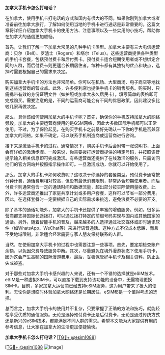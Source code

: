 **加拿大手机卡怎么打电话？**

在加拿大，使用手机卡打电话的方式和国内有很大的不同。如果你刚到加拿大或者准备前往加拿大旅行，了解如何使用当地的手机卡进行通话是非常重要的。这篇文章将详细介绍加拿大手机卡的使用方法、注意事项以及一些实用的小技巧，帮助你在加拿大的通信更加顺畅。

首先，让我们了解一下加拿大常见的几种手机卡类型。加拿大主要有三大电信运营商：贝尔（Bell）、罗渣士（Rogers）和塔尔（Telus）。这些运营商提供各种类型的手机卡套餐，包括预付费卡和后付费卡。预付费卡适合短期使用者或不想绑定合同的人群，而后付费卡则更适合长期居住者。每种卡都有其独特的优点和缺点，选择时需要根据自己的需求来决定。

购买加拿大手机卡的方法也非常简单。你可以在机场、大型商场、电子商店等地找到这些运营商的营业点。此外，许多便利店也提供手机卡的销售服务。购买时，只需携带有效的身份证明文件（如护照或加拿大永久居民卡），填写简单的表格即可完成购买。需要注意的是，不同的运营商可能会有不同的优惠政策，因此建议多比较几家再做决定。

那么，具体该如何使用加拿大的手机卡呢？首先，确保你的手机支持加拿大的网络频段。加拿大的主要运营商使用的是GSM网络，因此大多数国际手机都可以正常使用。不过，为了保险起见，在购买手机卡之前最好先确认一下你的手机是否兼容加拿大的网络。如果不确定，可以联系手机制造商或运营商进行咨询。

接下来是激活手机卡的过程。通常情况下，购买手机卡后会附带一张说明书，上面会有详细的激活步骤。一般来说，你需要拨打运营商提供的特定号码，并按照语音提示输入相关信息即可完成激活。有些运营商还提供了在线激活的服务，只需访问他们的官方网站并按照指示操作即可。一旦激活成功，你就可以开始使用了。

那么，加拿大的手机卡如何收费呢？这取决于你选择的套餐类型。预付费卡通常按分钟计费，通话费用相对较高，但没有最低消费限制，非常适合短期使用者。而后付费卡则通常包含一定的通话时间和数据流量，超出部分按实际使用量收费。此外，许多运营商还推出了家庭共享计划或多用户套餐，这样可以节省一部分费用。因此，在选择套餐时一定要根据自己的实际需求来挑选，避免浪费不必要的开支。

除了基本的通话功能外，加拿大的手机卡还提供了丰富的增值服务。例如，很多运营商都支持国际长途拨打，可以通过拨打特定的前缀号码实现与国内或其他国家的通话。另外，随着智能手机的普及，越来越多的人选择通过社交媒体或即时通讯软件（如WhatsApp、WeChat等）来进行语音通话。这种方式不仅成本低廉，而且不受地域限制，非常适合经常需要与家人朋友保持联系的人群。

当然，在使用加拿大手机卡的过程中也需要注意一些事项。首先，要定期检查账户余额，以免因欠费导致服务中断。其次，尽量避免在境外漫游状态下使用手机卡，因为这会产生高额的国际漫游费用。最后，妥善保管好手机卡及相关资料，防止丢失或被盗。

对于那些对加拿大手机卡感兴趣的人来说，还有一个不错的选择就是eSIM技术。eSIM是一种虚拟SIM卡，可以直接下载到支持该功能的设备中，无需物理更换SIM卡。目前，多家加拿大运营商已经支持eSIM服务，这为用户带来了极大的便利。无论你是想临时体验加拿大网络还是长期居住，eSIM都是一个值得考虑的选择。

总而言之，加拿大手机卡的使用并不复杂，只要掌握了正确的方法和技巧，就能轻松享受优质的通信服务。无论是选择预付费卡还是后付费卡，无论是通过传统方式还是新兴的eSIM技术，都能满足不同人群的需求。希望本文能为大家提供有用的参考信息，让大家在加拿大的生活更加便捷愉快。

**加拿大手机卡怎么打电话？**[[TG💪+ @esim1088](https://t.me/s/esim1088)]

[[TG💪+ @esim1088](https://t.me/s/esim1088) ![Image](https://i.postimg.cc/4NQfJmqS/Snipaste-2025-05-13-00-14-12.png)]